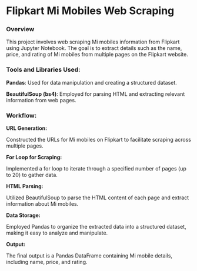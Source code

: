 # **Flipkart Mi Mobiles Web Scraping**

### **Overview**

This project involves web scraping Mi mobiles information from Flipkart using Jupyter Notebook. The goal is to extract details such as the name, price, and rating of Mi mobiles from multiple pages on the Flipkart website.

### **Tools and Libraries Used:**

**Pandas**: Used for data manipulation and creating a structured dataset.

**BeautifulSoup (bs4)**: Employed for parsing HTML and extracting relevant information from web pages.

### **Workflow:**

**URL Generation:**

Constructed the URLs for Mi mobiles on Flipkart to facilitate scraping across multiple pages.

**For Loop for Scraping:**

Implemented a for loop to iterate through a specified number of pages (up to 20) to gather data.

**HTML Parsing:**

Utilized BeautifulSoup to parse the HTML content of each page and extract information about Mi mobiles.

**Data Storage:**

Employed Pandas to organize the extracted data into a structured dataset, making it easy to analyze and manipulate.

**Output:**

The final output is a Pandas DataFrame containing Mi mobile details, including name, price, and rating.
